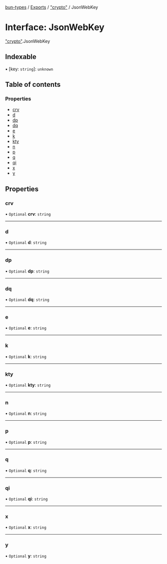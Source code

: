 [bun-types](https://github.com/oven-sh/bun-types/blob/master/api-docs/README.md) / [Exports](https://github.com/oven-sh/bun-types/blob/master/api-docs/modules.md) / ["crypto"](https://github.com/oven-sh/bun-types/blob/master/api-docs/modules/crypto_.md) / JsonWebKey

# Interface: JsonWebKey

["crypto"](https://github.com/oven-sh/bun-types/blob/master/api-docs/modules/crypto_.md).JsonWebKey

## Indexable

▪ [key: `string`]: `unknown`

## Table of contents

### Properties

- [crv](https://github.com/oven-sh/bun-types/blob/master/api-docs/interfaces/crypto_.JsonWebKey.md#crv)
- [d](https://github.com/oven-sh/bun-types/blob/master/api-docs/interfaces/crypto_.JsonWebKey.md#d)
- [dp](https://github.com/oven-sh/bun-types/blob/master/api-docs/interfaces/crypto_.JsonWebKey.md#dp)
- [dq](https://github.com/oven-sh/bun-types/blob/master/api-docs/interfaces/crypto_.JsonWebKey.md#dq)
- [e](https://github.com/oven-sh/bun-types/blob/master/api-docs/interfaces/crypto_.JsonWebKey.md#e)
- [k](https://github.com/oven-sh/bun-types/blob/master/api-docs/interfaces/crypto_.JsonWebKey.md#k)
- [kty](https://github.com/oven-sh/bun-types/blob/master/api-docs/interfaces/crypto_.JsonWebKey.md#kty)
- [n](https://github.com/oven-sh/bun-types/blob/master/api-docs/interfaces/crypto_.JsonWebKey.md#n)
- [p](https://github.com/oven-sh/bun-types/blob/master/api-docs/interfaces/crypto_.JsonWebKey.md#p)
- [q](https://github.com/oven-sh/bun-types/blob/master/api-docs/interfaces/crypto_.JsonWebKey.md#q)
- [qi](https://github.com/oven-sh/bun-types/blob/master/api-docs/interfaces/crypto_.JsonWebKey.md#qi)
- [x](https://github.com/oven-sh/bun-types/blob/master/api-docs/interfaces/crypto_.JsonWebKey.md#x)
- [y](https://github.com/oven-sh/bun-types/blob/master/api-docs/interfaces/crypto_.JsonWebKey.md#y)

## Properties

### crv

• `Optional` **crv**: `string`

___

### d

• `Optional` **d**: `string`

___

### dp

• `Optional` **dp**: `string`

___

### dq

• `Optional` **dq**: `string`

___

### e

• `Optional` **e**: `string`

___

### k

• `Optional` **k**: `string`

___

### kty

• `Optional` **kty**: `string`

___

### n

• `Optional` **n**: `string`

___

### p

• `Optional` **p**: `string`

___

### q

• `Optional` **q**: `string`

___

### qi

• `Optional` **qi**: `string`

___

### x

• `Optional` **x**: `string`

___

### y

• `Optional` **y**: `string`
